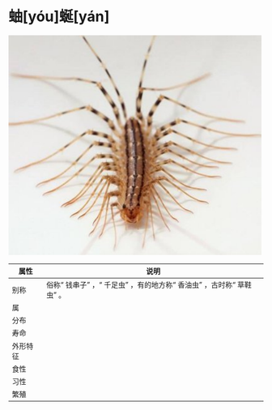 # 蚰[yóu]蜒[yán]

![](01.png)

|属性|说明|
| ---- | ---- |
| 别称| 俗称“ 钱串子” ，“ 千足虫” ，有的地方称“ 香油虫” ，古时称“ 草鞋虫” 。|
| 属||
| 分布||
| 寿命||
| 外形特征||
| 食性||
| 习性||
| 繁殖||

